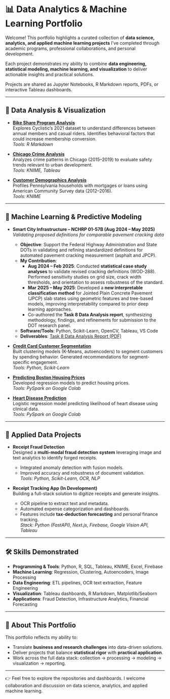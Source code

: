 # 📊 Data Analytics & Machine Learning Portfolio  

Welcome! This portfolio highlights a curated collection of **data science, analytics, and applied machine learning projects** I’ve completed through academic programs, professional collaborations, and personal development.  

Each project demonstrates my ability to combine **data engineering, statistical modeling, machine learning, and visualization** to deliver actionable insights and practical solutions.  

Projects are shared as Jupyter Notebooks, R Markdown reports, PDFs, or interactive Tableau dashboards.  

---

## 🔎 Data Analysis & Visualization  

- **[Bike Share Program Analysis](https://github.com/tnflynt/Data_Analytics_Portfolio/blob/main/bike_share_program_analysis.Rmd)**  
  Explores Cyclistic’s 2021 dataset to understand differences between annual members and casual riders. Identifies behavioral factors that could increase membership conversion.  
  *Tools: R Markdown*  

- **[Chicago Crime Analysis](https://public.tableau.com/app/profile/trinh.flynt/viz/ChicagoCrime2015-2019/Story2)**  
  Analyzes crime patterns in Chicago (2015–2019) to evaluate safety trends relevant to urban development.  
  *Tools: KNIME, Tableau*  

- **[Customer Demographics Analysis](https://github.com/tnflynt/Data_Analytics_Portfolio/blob/main/customer_demographics_analysis_KNIME.pdf)**  
  Profiles Pennsylvania households with mortgages or loans using American Community Survey data (2012–2016).  
  *Tools: KNIME*  

---

## 🤖 Machine Learning & Predictive Modeling  

- **Smart City Infrastructure – NCHRP 01-57B (Aug 2024 – May 2025)**  
  *Validating proposed definitions for comparable pavement cracking data*  

  - **Objective**: Support the Federal Highway Administration and State DOTs in validating and refining standardized definitions for automated pavement cracking measurement (asphalt and JPCP).  
  - **My Contribution**:  
    - **Aug 2024 – Feb 2025**: Conducted **statistical case study analyses** to validate revised cracking definitions (WOD-288). Performed sensitivity studies on grid size, crack width thresholds, and orientation to assess robustness of the standard.  
    - **Mar 2025 – May 2025**: Developed a **new interpretable classification method** for Jointed Plain Concrete Pavement (JPCP) slab states using geometric features and tree-based models, improving interpretability compared to prior deep learning approaches.  
    - Co-authored the **Task 8 Data Analysis report**, synthesizing methodology, findings, and refinements for submission to the DOT research panel.  
  - **Software/Tools**: Python, Scikit-Learn, OpenCV, Tableau, VS Code  
  - **Deliverables**: [Task 8 Data Analysis Report (PDF)](https://github.com/tnflynt/Data_Analytics_Portfolio/blob/main/20250317-Task%208%20Data%20Analysis.pdf)  

- **[Credit Card Customer Segmentation](https://github.com/tnflynt/Data_Analytics_Portfolio/blob/main/credit_card_customer_segmentation.ipynb)**  
  Built clustering models (K-Means, autoencoders) to segment customers by spending behavior. Generated recommendations for segment-specific engagement.  
  *Tools: Python, Scikit-Learn*  

- **[Predicting Boston Housing Prices](https://github.com/tnflynt/Data_Analytics_Portfolio/blob/main/boston_house_price_prediction.ipynb)**  
  Developed regression models to predict housing prices.  
  *Tools: PySpark on Google Colab*  

- **[Heart Disease Prediction](https://github.com/tnflynt/Data_Analytics_Portfolio/blob/main/heart_disease_prediction.ipynb)**  
  Logistic regression model predicting likelihood of heart disease using clinical data.  
  *Tools: PySpark on Google Colab*  

---

## 🧾 Applied Data Projects  

- **Receipt Fraud Detection**  
  Designed a **multi-modal fraud detection system** leveraging image and text analytics to identify forged receipts.  
  - Integrated anomaly detection with fusion models.  
  - Improved accuracy and robustness of document validation.  
  *Tools: Python, Scikit-Learn, OCR, NLP*  

- **Receipt Tracking App (In Development)**  
  Building a full-stack solution to digitize receipts and generate insights.  
  - OCR pipeline to extract text and metadata.  
  - Automated expense categorization and dashboards.  
  - Features include **tax-deduction forecasting** and personal finance tracking.  
  *Stack: Python (FastAPI), Next.js, Firebase, Google Vision API, Tableau*  

---

## 🛠️ Skills Demonstrated  

- **Programming & Tools**: Python, R, SQL, Tableau, KNIME, Excel, Firebase  
- **Machine Learning**: Regression, Clustering, Autoencoders, Image Processing  
- **Data Engineering**: ETL pipelines, OCR text extraction, Feature Engineering  
- **Visualization**: Tableau dashboards, R Markdown, Matplotlib/Seaborn  
- **Applications**: Fraud Detection, Infrastructure Analytics, Financial Forecasting  

---

## 🚀 About This Portfolio  

This portfolio reflects my ability to:  
- Translate **business and research challenges** into data-driven solutions.  
- Deliver projects that balance **statistical rigor** with **practical application**.  
- Work across the full data stack: collection → processing → modeling → visualization → reporting.  

---

👉 Feel free to explore the repositories and dashboards. I welcome collaboration and discussion on data science, analytics, and applied machine learning.  
